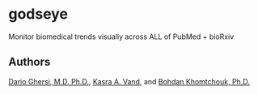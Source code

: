 # godseye
Monitor biomedical trends visually across ALL of PubMed + bioRxiv

## Authors
[Dario Ghersi, M.D. Ph.D.](https://www.unomaha.edu/college-of-information-science-and-technology/about/faculty-staff/dario-ghersi.php), [Kasra A. Vand](https://github.com/kasramvd), and [Bohdan Khomtchouk, Ph.D.](https://github.com/Bohdan-Khomtchouk)
